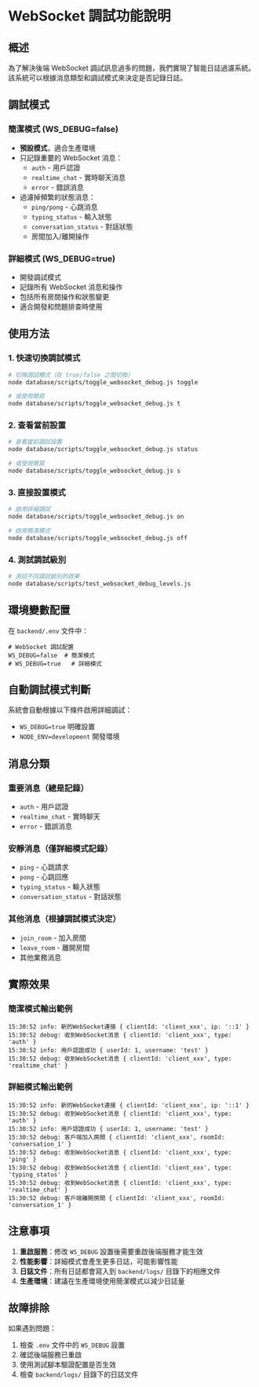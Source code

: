 # WebSocket 調試功能說明

## 概述

為了解決後端 WebSocket 調試訊息過多的問題，我們實現了智能日誌過濾系統。該系統可以根據消息類型和調試模式來決定是否記錄日誌。

## 調試模式

### 簡潔模式 (WS_DEBUG=false)

- **預設模式**，適合生產環境
- 只記錄重要的 WebSocket 消息：
  - `auth` - 用戶認證
  - `realtime_chat` - 實時聊天消息
  - `error` - 錯誤消息
- 過濾掉頻繁的狀態消息：
  - `ping/pong` - 心跳消息
  - `typing_status` - 輸入狀態
  - `conversation_status` - 對話狀態
  - 房間加入/離開操作

### 詳細模式 (WS_DEBUG=true)

- 開發調試模式
- 記錄所有 WebSocket 消息和操作
- 包括所有房間操作和狀態變更
- 適合開發和問題排查時使用

## 使用方法

### 1. 快速切換調試模式

```bash
# 切換調試模式（在 true/false 之間切換）
node database/scripts/toggle_websocket_debug.js toggle

# 或使用簡寫
node database/scripts/toggle_websocket_debug.js t
```

### 2. 查看當前設置

```bash
# 查看當前調試設置
node database/scripts/toggle_websocket_debug.js status

# 或使用簡寫
node database/scripts/toggle_websocket_debug.js s
```

### 3. 直接設置模式

```bash
# 啟用詳細調試
node database/scripts/toggle_websocket_debug.js on

# 啟用簡潔模式
node database/scripts/toggle_websocket_debug.js off
```

### 4. 測試調試級別

```bash
# 測試不同調試級別的效果
node database/scripts/test_websocket_debug_levels.js
```

## 環境變數配置

在 `backend/.env` 文件中：

```env
# WebSocket 調試配置
WS_DEBUG=false  # 簡潔模式
# WS_DEBUG=true   # 詳細模式
```

## 自動調試模式判斷

系統會自動根據以下條件啟用詳細調試：

- `WS_DEBUG=true` 明確設置
- `NODE_ENV=development` 開發環境

## 消息分類

### 重要消息（總是記錄）

- `auth` - 用戶認證
- `realtime_chat` - 實時聊天
- `error` - 錯誤消息

### 安靜消息（僅詳細模式記錄）

- `ping` - 心跳請求
- `pong` - 心跳回應
- `typing_status` - 輸入狀態
- `conversation_status` - 對話狀態

### 其他消息（根據調試模式決定）

- `join_room` - 加入房間
- `leave_room` - 離開房間
- 其他業務消息

## 實際效果

### 簡潔模式輸出範例

```
15:30:52 info: 新的WebSocket連接 { clientId: 'client_xxx', ip: '::1' }
15:30:52 debug: 收到WebSocket消息 { clientId: 'client_xxx', type: 'auth' }
15:30:52 info: 用戶認證成功 { userId: 1, username: 'test' }
15:30:52 debug: 收到WebSocket消息 { clientId: 'client_xxx', type: 'realtime_chat' }
```

### 詳細模式輸出範例

```
15:30:52 info: 新的WebSocket連接 { clientId: 'client_xxx', ip: '::1' }
15:30:52 debug: 收到WebSocket消息 { clientId: 'client_xxx', type: 'auth' }
15:30:52 info: 用戶認證成功 { userId: 1, username: 'test' }
15:30:52 debug: 客戶端加入房間 { clientId: 'client_xxx', roomId: 'conversation_1' }
15:30:52 debug: 收到WebSocket消息 { clientId: 'client_xxx', type: 'ping' }
15:30:52 debug: 收到WebSocket消息 { clientId: 'client_xxx', type: 'typing_status' }
15:30:52 debug: 收到WebSocket消息 { clientId: 'client_xxx', type: 'realtime_chat' }
15:30:52 debug: 客戶端離開房間 { clientId: 'client_xxx', roomId: 'conversation_1' }
```

## 注意事項

1. **重啟服務**：修改 `WS_DEBUG` 設置後需要重啟後端服務才能生效
2. **性能影響**：詳細模式會產生更多日誌，可能影響性能
3. **日誌文件**：所有日誌都會寫入到 `backend/logs/` 目錄下的相應文件
4. **生產環境**：建議在生產環境使用簡潔模式以減少日誌量

## 故障排除

如果遇到問題：

1. 檢查 `.env` 文件中的 `WS_DEBUG` 設置
2. 確認後端服務已重啟
3. 使用測試腳本驗證配置是否生效
4. 檢查 `backend/logs/` 目錄下的日誌文件
